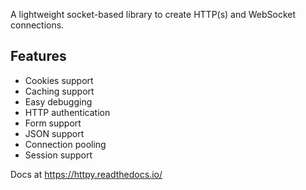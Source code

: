 
A lightweight socket-based library to create HTTP(s) and WebSocket connections.
## Features
   * Cookies support
   * Caching support
   * Easy debugging
   * HTTP authentication
   * Form support
   * JSON support
   * Connection pooling
   * Session support	



Docs at <https://httpy.readthedocs.io/>
